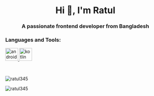 <h1 align="center">Hi 👋, I'm Ratul</h1>

<h3 align="center">A passionate frontend developer from Bangladesh</h3>

<h3 align="left">Languages and Tools:</h3>
<p align="left"> <a href="https://developer.android.com/studio" target="_blank" rel="noreferrer"> <img src="https://cdn.worldvectorlogo.com/logos/android-logomark.svg" alt="android studio" width="40" height="40"/> </a>   <a href="https://developer.android.com/kotlin" target="_blank" rel="noreferrer"> <img src="https://cdn.worldvectorlogo.com/logos/kotlin-1.svg" alt="kotlin" width="40" height="40"/> </a> </p>
&nbsp;
<p><img align="center" src="https://github-readme-streak-stats.herokuapp.com/?user=ratul345&" alt="ratul345"/></p>

<p><img align="center" src="https://github-readme-stats.vercel.app/api?username=ratul345&show_icons=true&locale=en" alt="ratul345" /></p>
